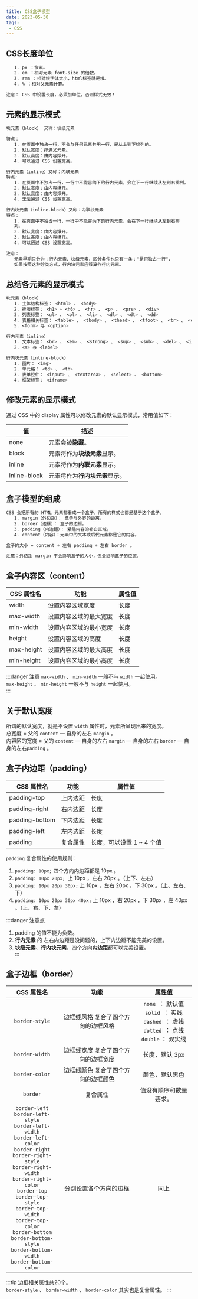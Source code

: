 ```yaml
---
title: CSS盒子模型
date: 2023-05-30
tags:
 - CSS
---
```


## CSS长度单位

```css
   1. px ：像素。
   2. em ：相对元素 font-size 的倍数。
   3. rem ：相对根字体大小，html标签就是根。
   4. % ：相对父元素计算。

注意： CSS 中设置长度，必须加单位，否则样式无效！
```

## 元素的显示模式 

```css
块元素（block） 又称：块级元素

特点：
   1. 在页面中独占一行，不会与任何元素共用一行，是从上到下排列的。
   2. 默认宽度：撑满父元素。 
   3. 默认高度：由内容撑开。
   4. 可以通过 CSS 设置宽高。

行内元素（inline）又称：内联元素
特点: 
   1. 在页面中不独占一行，一行中不能容纳下的行内元素，会在下一行继续从左到右排列。
   2. 默认宽度：由内容撑开。
   3. 默认高度：由内容撑开。
   4. 无法通过 CSS 设置宽高。

行内块元素（inline-block）又称：内联块元素
特点：
   1. 在页面中不独占一行，一行中不能容纳下的行内元素，会在下一行继续从左到右排
   列。
   2. 默认宽度：由内容撑开。
   3. 默认高度：由内容撑开。
   4. 可以通过 CSS 设置宽高。

注意：
   元素早期只分为：行内元素、块级元素，区分条件也只有一条："是否独占一行"，
   如果按照这种分类方式，行内块元素应该算作行内元素。
```

##  总结各元素的显示模式

```css
块元素（block） 
   1. 主体结构标签： <html> 、 <body> 
   2. 排版标签： <h1> ~ <h6> 、 <hr> 、 <p> 、 <pre> 、 <div> 
   3. 列表标签： <ul> 、 <ol> 、 <li> 、 <dl> 、 <dt> 、 <dd> 
   4. 表格相关标签： <table> 、 <tbody> 、 <thead> 、 <tfoot> 、 <tr> 、 <caption> 
   5. <form> 与 <option> 

行内元素（inline） 
   1. 文本标签： <br> 、 <em> 、 <strong> 、 <sup> 、 <sub> 、 <del> 、 <ins> 
   2. <a> 与 <label> 

行内块元素（inline-block） 
   1. 图片： <img> 
   2. 单元格： <td> 、 <th> 
   3. 表单控件： <input> 、 <textarea> 、 <select> 、 <button> 
   4. 框架标签： <iframe>
```

## 修改元素的显示模式

通过 CSS 中的 display 属性可以修改元素的默认显示模式，常用值如下：

| **值** | **描述**           |
| ------ | ------------------ |
| none   | 元素会被**隐藏**。 |
|block |元素将作为**块级元素**显示。|
|inline |元素将作为**内联元素**显示。|
|inline-block |元素将作为**行内块元素**显示。|

## 盒子模型的组成

```css
CSS 会把所有的 HTML 元素都看成一个盒子，所有的样式也都是基于这个盒子。
   1. margin（外边距）： 盒子与外界的距离。
   2. border（边框）： 盒子的边框。
   3. padding（内边距）： 紧贴内容的补白区域。
   4. content（内容）：元素中的文本或后代元素都是它的内容。

盒子的大小 = content + 左右 padding + 左右 border 。

注意：外边距 margin 不会影响盒子的大小，但会影响盒子的位置。
```

## 盒子内容区（content）

|CSS 属性名| 功能 |属性值|
|-|-|-|
|width |设置内容区域宽度| 长度|
|max-width |设置内容区域的最大宽度 |长度|
|min-width |设置内容区域的最小宽度 |长度|
|height |设置内容区域的高度 |长度|
|max-height |设置内容区域的最大高度 |长度|
|min-height| 设置内容区域的最小高度 |长度|

:::danger 注意
   `max-width` 、 `min-width` 一般不与 `width` 一起使用。  
   `max-height` 、 `min-height` 一般不与 `height` 一起使用。  
:::

## 关于默认宽度
所谓的默认宽度，就是不设置 `width` 属性时，元素所呈现出来的宽度。  
总宽度 = 父的 `content` — 自身的左右 `margin` 。  
内容区的宽度 = 父的 `content` — 自身的左右 `margin` — 自身的左右 `border` — 自身的左右`padding` 。  

##  盒子内边距（padding）
|CSS 属性名 |功能| 属性值|
|-|-|-|
|padding-top |上内边距| 长度|
|padding-right |右内边距 |长度|
|padding-bottom |下内边距 |长度|
|padding-left |左内边距| 长度|
|padding |复合属性 |长度，可以设置 1 ~ 4 个值|

`padding` 复合属性的使用规则：

1. `padding: 10px;` 四个方向内边距都是 10px 。    
2. `padding: 10px 20px; `上 10px ，左右 20px 。（上下、左右）    
3. `padding: 10px 20px 30px;` 上 10px ，左右 20px ，下 30px 。（上、左右、下）     
4. `padding: 10px 20px 30px 40px;` 上 10px ，右 20px ，下 30px ，左 40px 。（上、右、下、左）    

:::danger 注意点
   1. padding 的值不能为负数。  
   2. **行内元素** 的 左右内边距是没问题的，上下内边距不能完美的设置。  
   3. **块级元素**、**行内块元素**，四个方向**内边距**都可以完美设置。  
:::

## 盒子边框（border）

|CSS 属性名 |功能 |属性值|
|:-:|:-:|:-:|
|`border-style`|边框线风格 复合了四个方向的边框风格|`none `： 默认值 <br>`solid `： 实线<br/>`dashed `： 虚线<br/>`dotted `： 点线<br/>`double` ： 双实线|
|`border-width`| 边框线宽度 复合了四个方向的边框宽度 |长度，默认 3px |
|`border-color`| 边框线颜色 复合了四个方向的边框颜色| 颜色，默认黑色|
|`border`| 复合属性 |值没有顺序和数量要求。|
|`border-left`<br/> `border-left-style`<br/> `border-left-width`<br/> `border-left-color`<br/> `border-right` <br/>`border-right-style`<br/>`border-right-width`<br/> `border-right-color`<br/> `border-top`<br/> `border-top-style`<br/> `border-top-width` <br/>`border-top-color` <br/>`border-bottom`<br/> `border-bottom-style` <br/>`border-bottom-width` <br/>`border-bottom-color`|分别设置各个方向的边框|同上|

:::tip 边框相关属性共20个。  
   `border-style` 、 `border-width` 、 `border-color` 其实也是复合属性。
:::
